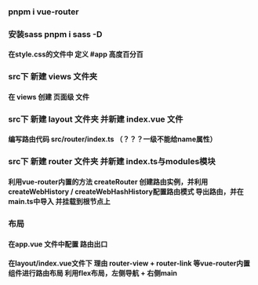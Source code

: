 ### pnpm i vue-router


### 安装sass pnpm i sass -D
#### 在style.css的文件中 定义 #app 高度百分百


### src下 新建 views 文件夹
#### 在 views 创建 页面级 文件


### src下 新建 layout 文件夹 并新建 index.vue 文件
#### 编写路由代码 src/router/index.ts （？？？一级不能给name属性）


### src下 新建 router 文件夹 并新建 index.ts与modules模块 
#### 利用vue-router内置的方法 createRouter 创建路由实例，并利用 createWebHistory / createWebHashHistory配置路由模式 导出路由，并在 main.ts中导入 并挂载到根节点上


### 布局 
#### 在app.vue 文件中配置 路由出口
#### 在layout/index.vue文件下 理由 router-view + router-link 等vue-router内置组件进行路由布局 利用flex布局，左侧导航 + 右侧main 

